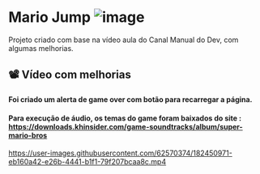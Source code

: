 #  Mario Jump ![image](https://user-images.githubusercontent.com/62570374/182449956-60aa2eb1-238b-4674-9728-966fcd9dd07a.png)
Projeto criado com base na vídeo aula do Canal Manual do Dev, com algumas melhorias.

## 📽️ Vídeo com melhorias 

#### Foi criado um alerta de game over com botão para recarregar a página.

#### Para execução de áudio, os temas do game foram baixados do site : https://downloads.khinsider.com/game-soundtracks/album/super-mario-bros


https://user-images.githubusercontent.com/62570374/182450971-eb160a42-e26b-4441-b1f1-79f207bcaa8c.mp4

